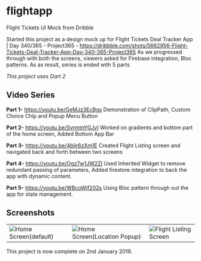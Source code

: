 # flightapp

Flight Tickets UI Mock from Dribble

Started this project as a design mock up for Flight Tickets Deal Tracker App | Day 340/365 - Project365 - https://dribbble.com/shots/5662956-Flight-Tickets-Deal-Tracker-App-Day-340-365-Project365
As we progressed through with both the screens, viewers asked for Firebase integration, Bloc patterns. As as result, series is ended with 5 parts

*This project uses Dart 2*

## Video Series

**Part 1-** https://youtu.be/GeMJz3EcBgs Demonstration of ClipPath, Custom Choice Chip and Popup Menu Button

**Part 2-** https://youtu.be/SyrmtnYGJyI Worked on gradients and bottom part of the home screen, Added Bottom App Bar

**Part 3-** https://youtu.be/4bIjr6zXm1E Created Flight Listing screen and navigated back and forth between two screens

**Part 4-** https://youtu.be/Ogz7w1JW2ZI Used Inherited Widget to remove redundant passing of parameters, Added firestore 
integration to back the app with dynamic content.

**Part 5-** https://youtu.be/WBcoWif202s Using Bloc pattern through out the app for state management.

## Screenshots
<table style={border:"none"}><tr><td><img src="https://github.com/TechieBlossom/flightapp/blob/master/screenshots/home_screen_1.png" alt="Home Screen(default)"/></td><td><img src="https://github.com/TechieBlossom/flightapp/blob/master/screenshots/home_screen_2.png" alt="Home Screen(Location Popup)"/></td><td><img src="https://github.com/TechieBlossom/flightapp/blob/master/screenshots/flight_list_screen.png" alt="Flight Listing Screen"/></td></tr></table>

This project is now complete on 2nd January 2019.
